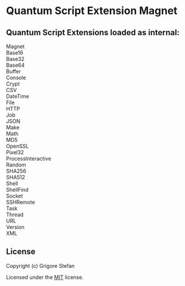 # Quantum Script Extension Magnet

## Quantum Script Extensions loaded as internal:

Magnet\
Base16\
Base32\
Base64\
Buffer\
Console\
Crypt\
CSV\
DateTime\
File\
HTTP\
Job\
JSON\
Make\
Math\
MD5\
OpenSSL\
Pixel32\
ProcessInteractive\
Random\
SHA256\
SHA512\
Shell\
ShellFind\
Socket\
SSHRemote\
Task\
Thread\
URL\
Version\
XML

## License

Copyright (c) Grigore Stefan

Licensed under the [MIT](LICENSE) license.
